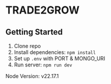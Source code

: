 # TRADE2GROW
## Getting Started

1. Clone repo
2. Install dependencies: `npm install`
3. Set up `.env` with PORT & MONGO_URI
4. Run server: `npm run dev`

Node Version: v22.17.1